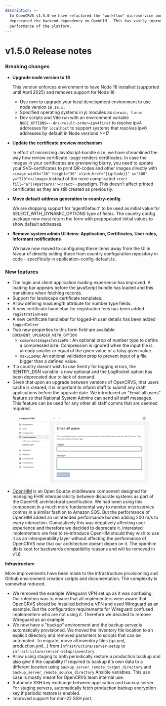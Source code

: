 ```yaml
---
description: >-
  In OpenCRVS v1.5.0 we have refactored the "workflow" microservice and
  deprecated the backend dependency on OpenHIM.  This has vastly improved the
  performance of the platform.
---
```


# v1.5.0 Release notes

### Breaking changes

*   **Upgrade node version to 18**

    This version enforces environment to have Node 18 installed (supported until April 2025) and removes support for Node 16

    * Use nvm to upgrade your local development environment to use node version `18.19.x.`
    * Specified operating systems in js modules as `darwin, linux`
    * Dev scripts and Vite run with an environment variable `NODE_OPTIONS=--dns-result-order=ipv4first` to resolve ipv4 addresses for `localhost` to support systems that resolves ipv6 addresses by default in Node versions >=17
*   **Update the certificate preview mechanism**

    In effort of minimizing JavaScript-bundle size, we have streamlined the way how review certificate -page renders certificates. In case the images in your certificates are previewing blurry, you need to update your SVG-certificates to print QR-codes and other images directly with `<image width="36" height="36" xlink:href="{{qrCode}}" x="500" y="770"></image>` instead of the more complicated `<rect fill="url(#pattern)"></rect>` -paradigm. This doesn't affect printed certificates as they are still created as previously.
*   **Move default address generation to country-config**

    We are dropping support for 'agentDefault' to be used as initial value for SELECT\_WITH\_DYNAMIC\_OPTIONS type of fields. The country config package now must return the form with prepopulated initial values to show default addresses.
*   **Remove system admin UI items: Application, Certificates, User roles, Informant notifications**

    We have now moved to configuring these items away from the UI in favour of directly editing these from country configuration repository in code - specifically in application-config-default.ts.

### New features

* The login and client application loading experience has improved. A loading bar appears before the javaScript bundle has loaded and this transitions when fetching records.&#x20;
* Support for landscape certificate templates.
* Allow defining maxLength attribute for number type fields.
* A new certificate handlebar for registration fees has been added `registrationFees`
* A new certificate handlebar for logged-in user details has been added `loggedInUser`&#x20;
* Two new properties to this form field are available: `DOCUMENT_UPLOADER_WITH_OPTION`
  * `compressImagesToSizeMB` : An optional prop of number type to define a compressed size. Compression is ignored when the input file is already smaller or equal of the given value or a falsy given value.
  * `maxSizeMB`: An optional validation prop to prevent input of a file bigger than a defined value.
* If a country doesnt wish to use Sentry for logging errors, the SENTRY\_DSN variable is now optional and the LogRocket option has been deprecated due to lack of demand.
* Given that upon an upgrade between versions of OpenCRVS, that users cache is cleared, it is important to inform staff to submit any draft applications before the upgrade date.  We introduced an "Email all users" feature so that National System Admins can send all staff messages.  This feature can be used for any other all staff comms that are deemed required.

<figure><img src="../../.gitbook/assets/Screenshot 2024-06-25 at 17.12.54.png" alt=""><figcaption></figcaption></figure>

* [OpenHIM](https://openhim.org/) is an Open Source middleware component designed for managing FHIR interoperability between disparate systems as part of the OpenHIE architectural specification.  We had been using this component in a much more fundamental way to monitor microservice comms in a similar fashion to Amazon SQS.  But the performance of OpenHIM added an unintended performance burden adding 200 m/s to every interaction. Cumulatively this was negatively affecting user experience and therefore we decided to deprecate it.  Interested implementers are free to re-introduce OpenHIM should they wish to use it as an interoperability layer without affecting the performance of OpenCRVS now that our architecture doesnt depen on it. The openhim db is kept for backwards compatibility reasons and will be removed in v1.6

**Infrastructure**

More improvements have been made to the infrastructure provisioning and Github environment creation scripts and documentation.  The complexity is somewhat reduced.

* We removed the example Wireguard VPN set up as it was confusing.  Our intention was to ensure that all implementers were aware that OpenCRVS should be installed behind a VPN and used Wireguard as an example.  But the configuration requirements for Wireguard confused implementers who are not using it.  Therefore we decided to remove Wireguard as an example. &#x20;
* We now have a "backup" environment and the backup server is automatically provisioned.  We moved the inventory file location to an explicit directory and removed paramters to scripts that can be automated. To migrate, move all inventory files (qa.yml, production.yml...) from `infrastructure/server-setup` to `infrastructure/server-setup/inventory`
* Allow using staging to both periodically restore a production backup and also give it the capability if required to backup it's own data to a different location using `backup_server_remote_target_directory` and `backup_server_remote_source_directory` Ansible variables. This use case is mostly meant for OpenCRVS team internal use.
* Automate SSH key exchange between application and backup server. For staging servers, automatically fetch production backup encryption key if periodic restore is enabled.
* Improved support for non-22 SSH port.
